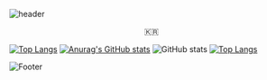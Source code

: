 ![header](https://capsule-render.vercel.app/api?type=soft&color=auto&height=150&section=header&text=Welcome%20My%20Git%20🥳&fontSize=50&animation=twinkling)

<p align="center">🇰🇷</p>

[![Top Langs](https://github-readme-stats.vercel.app/api/top-langs/?username=Easy-Hwan)](https://github.com/Easy-Hwan/github-readme-stats)
[![Anurag's GitHub stats](https://github-readme-stats.vercel.app/api?username=Easy-Hwan)](https://github.com/Easy-Hwan/github-readme-stats)
![GitHub stats](https://github-readme-stats.vercel.app/api?username=Easy-Hwan&show_icons=true)
[![Top Langs](https://github-readme-stats.vercel.app/api/top-langs/?username=Easy-Hwan)](https://github.com/anuraghazra/github-readme-stats)

![Footer](https://capsule-render.vercel.app/api?type=waving&color=auto&height=100&section=footer)
